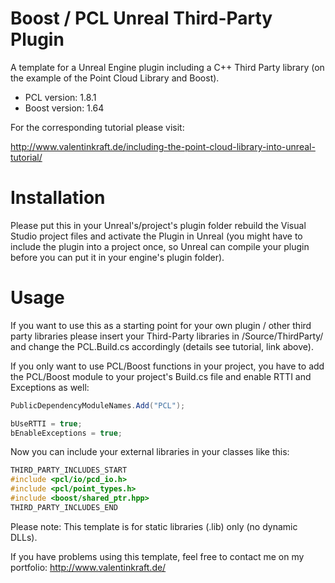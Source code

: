 # Boost / PCL Unreal Third-Party Plugin
A template for a Unreal Engine plugin including a C++ Third Party library (on the example of the Point Cloud Library and Boost).

* PCL version: 1.8.1
* Boost version: 1.64

For the corresponding tutorial please visit:

http://www.valentinkraft.de/including-the-point-cloud-library-into-unreal-tutorial/

# Installation
Please put this in your Unreal's/project's plugin folder rebuild the Visual Studio project files and activate the Plugin in Unreal (you might have to include the plugin into a project once, so Unreal can compile your plugin before you can put it in your engine's plugin folder).

# Usage
If you want to use this as a starting point for your own plugin / other third party libraries please insert your Third-Party libraries in /Source/ThirdParty/ and change the PCL.Build.cs accordingly (details see tutorial, link above).

If you only want to use PCL/Boost functions in your project, you have to add the PCL/Boost module to your project's Build.cs file and enable RTTI and Exceptions as well:
```c#
PublicDependencyModuleNames.Add("PCL");

bUseRTTI = true;
bEnableExceptions = true;
```
Now you can include your external libraries in your classes like this:
```c++
THIRD_PARTY_INCLUDES_START
#include <pcl/io/pcd_io.h>
#include <pcl/point_types.h>
#include <boost/shared_ptr.hpp>
THIRD_PARTY_INCLUDES_END
```

Please note: This template is for static libraries (.lib) only (no dynamic DLLs).

If you have problems using this template, feel free to contact me on my portfolio: http://www.valentinkraft.de/
